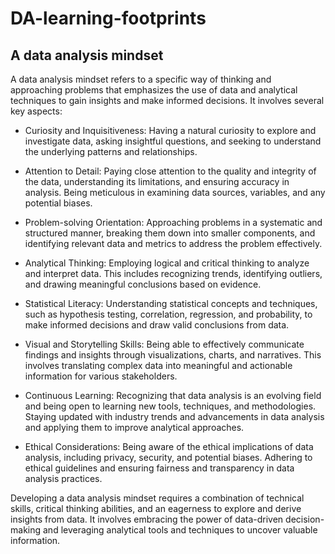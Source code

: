 # DA-learning-footprints
## A data analysis mindset
A data analysis mindset refers to a specific way of thinking and approaching problems that emphasizes the use of data and analytical techniques to gain insights and make informed decisions. It involves several key aspects:

- Curiosity and Inquisitiveness: Having a natural curiosity to explore and investigate data, asking insightful questions, and seeking to understand the underlying patterns and relationships.

- Attention to Detail: Paying close attention to the quality and integrity of the data, understanding its limitations, and ensuring accuracy in analysis. Being meticulous in examining data sources, variables, and any potential biases.

- Problem-solving Orientation: Approaching problems in a systematic and structured manner, breaking them down into smaller components, and identifying relevant data and metrics to address the problem effectively.

- Analytical Thinking: Employing logical and critical thinking to analyze and interpret data. This includes recognizing trends, identifying outliers, and drawing meaningful conclusions based on evidence.

- Statistical Literacy: Understanding statistical concepts and techniques, such as hypothesis testing, correlation, regression, and probability, to make informed decisions and draw valid conclusions from data.

- Visual and Storytelling Skills: Being able to effectively communicate findings and insights through visualizations, charts, and narratives. This involves translating complex data into meaningful and actionable information for various stakeholders.

- Continuous Learning: Recognizing that data analysis is an evolving field and being open to learning new tools, techniques, and methodologies. Staying updated with industry trends and advancements in data analysis and applying them to improve analytical approaches.

- Ethical Considerations: Being aware of the ethical implications of data analysis, including privacy, security, and potential biases. Adhering to ethical guidelines and ensuring fairness and transparency in data analysis practices.

Developing a data analysis mindset requires a combination of technical skills, critical thinking abilities, and an eagerness to explore and derive insights from data. It involves embracing the power of data-driven decision-making and leveraging analytical tools and techniques to uncover valuable information.
